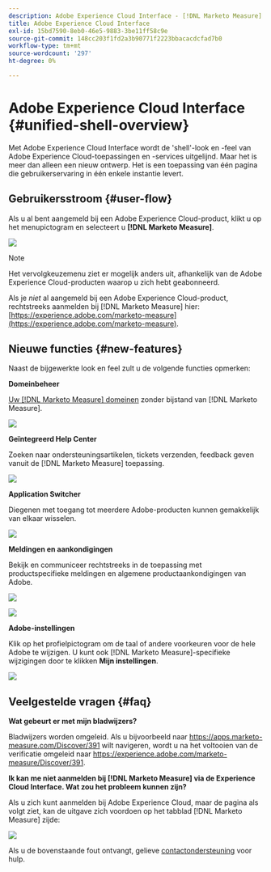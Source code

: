 ```yaml
---
description: Adobe Experience Cloud Interface - [!DNL Marketo Measure] - Productdocumentatie
title: Adobe Experience Cloud Interface
exl-id: 15bd7590-8eb0-46e5-9883-3be11ff58c9e
source-git-commit: 148cc203f1fd2a3b90771f2223bbacacdcfad7b0
workflow-type: tm+mt
source-wordcount: '297'
ht-degree: 0%

---
```


# Adobe Experience Cloud Interface {#unified-shell-overview}

Met Adobe Experience Cloud Interface wordt de &#39;shell&#39;-look en -feel van Adobe Experience Cloud-toepassingen en -services uitgelijnd. Maar het is meer dan alleen een nieuw ontwerp. Het is een toepassing van één pagina die gebruikerservaring in één enkele instantie levert.

## Gebruikersstroom {#user-flow}

Als u al bent aangemeld bij een Adobe Experience Cloud-product, klikt u op het menupictogram en selecteert u **[!DNL Marketo Measure]**.

![](assets/unified-shell-overview-4.png)

>[!NOTE]
>
>Het vervolgkeuzemenu ziet er mogelijk anders uit, afhankelijk van de Adobe Experience Cloud-producten waarop u zich hebt geabonneerd.

Als je _niet_ al aangemeld bij een Adobe Experience Cloud-product, rechtstreeks aanmelden bij [!DNL Marketo Measure] hier: [https://experience.adobe.com/marketo-measure](https://experience.adobe.com/marketo-measure).

## Nieuwe functies {#new-features}

Naast de bijgewerkte look en feel zult u de volgende functies opmerken:

**Domeinbeheer**

[Uw [!DNL Marketo Measure] domeinen](/help/marketo-measure-and-adobe/domain-management.md) zonder bijstand van [!DNL Marketo Measure].

![](assets/unified-shell-overview-5.png)

**Geïntegreerd Help Center**

Zoeken naar ondersteuningsartikelen, tickets verzenden, feedback geven vanuit de [!DNL Marketo Measure] toepassing.

![](assets/unified-shell-overview-6.png)

**Application Switcher**

Diegenen met toegang tot meerdere Adobe-producten kunnen gemakkelijk van elkaar wisselen.

![](assets/unified-shell-overview-7.png)

**Meldingen en aankondigingen**

Bekijk en communiceer rechtstreeks in de toepassing met productspecifieke meldingen en algemene productaankondigingen van Adobe.

![](assets/unified-shell-overview-8.png)

![](assets/unified-shell-overview-9.png)

**Adobe-instellingen**

Klik op het profielpictogram om de taal of andere voorkeuren voor de hele Adobe te wijzigen. U kunt ook [!DNL Marketo Measure]-specifieke wijzigingen door te klikken **Mijn instellingen**.

![](assets/unified-shell-overview-10.png)

## Veelgestelde vragen {#faq}

**Wat gebeurt er met mijn bladwijzers?**

Bladwijzers worden omgeleid. Als u bijvoorbeeld naar https://apps.marketo-measure.com/Discover/391 wilt navigeren, wordt u na het voltooien van de verificatie omgeleid naar https://experience.adobe.com/marketo-measure/Discover/391.

**Ik kan me niet aanmelden bij [!DNL Marketo Measure] via de Experience Cloud Interface. Wat zou het probleem kunnen zijn?**

Als u zich kunt aanmelden bij Adobe Experience Cloud, maar de pagina als volgt ziet, kan de uitgave zich voordoen op het tabblad [!DNL Marketo Measure] zijde:

![](assets/unified-shell-overview-11.png)

Als u de bovenstaande fout ontvangt, gelieve [contactondersteuning](https://nation.marketo.com/t5/support/ct-p/Support) voor hulp.
